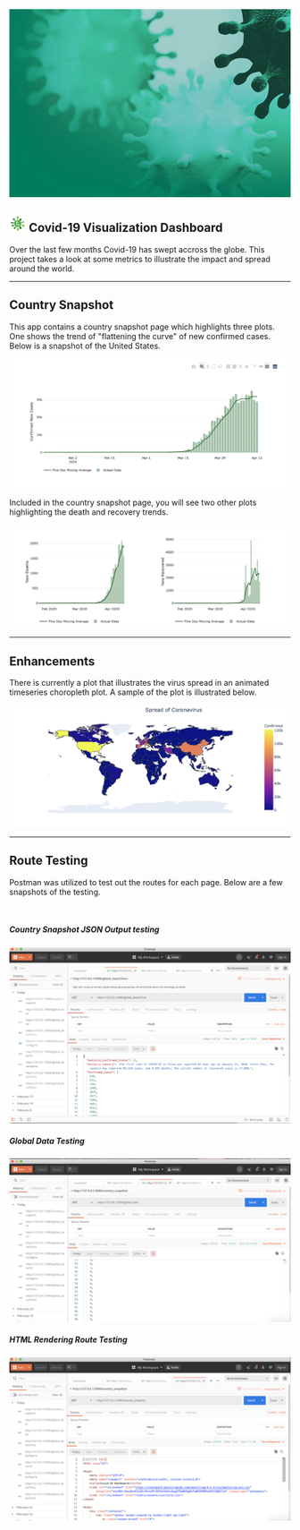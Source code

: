  <img src ="static/assets/img/covid_jumbotron.jpg">

 ## <img src="static/assets/img/virus.png" width="30" height="30" class="d-inline-block align-top" alt=""> Covid-19 Visualization Dashboard

 Over the last few months Covid-19 has swept accross the globe. This project takes a look at some metrics to illustrate the impact and spread around the world. 

* * *

 ## Country Snapshot

 This app contains a country snapshot page which highlights three plots. One shows the trend of "flattening the curve" of new confirmed cases. Below is a snapshot of the United States.

 <img src="static/assets/img/readme/new_cases.png">

Included in the country snapshot page, you will see two other plots highlighting the death and recovery trends.

 <img src="static/assets/img/readme/deaths_recovered.png">

* * *

 ## Enhancements

 There is currently a plot that illustrates the virus spread in an animated timeseries choropleth plot. A sample of the plot is illustrated below.

 <img src="static/assets/img/readme/virus_spread.png">

* * * 

## Route Testing

 Postman was utilized to test out the routes for each page. Below are a few snapshots of the testing.

<br>

##### Country Snapshot JSON Output testing
 <img src="static/assets/img/readme/postman_country_snapshot_data_testing.png">

<br>

##### Global Data Testing
 <img src="static/assets/img/readme/postman_global_data_testing.png">

<br>

 ##### HTML Rendering Route Testing

  <img src="static/assets/img/readme/postman_html_rendering_route.png">

 
